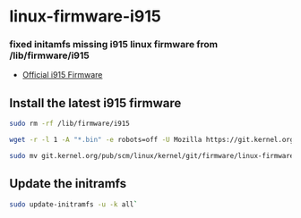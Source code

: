 # linux-firmware-i915
### fixed initamfs missing i915 linux firmware from /lib/firmware/i915

- [Official i915 Firmware](https://git.kernel.org/pub/scm/linux/kernel/git/firmware/linux-firmware.git/plain/i915)

## Install the latest i915 firmware

```sh
sudo rm -rf /lib/firmware/i915
```
```sh
wget -r -l 1 -A "*.bin" -e robots=off -U Mozilla https://git.kernel.org/pub/scm/linux/kernel/git/firmware/linux-firmware.git/plain/i915/
```
```sh
sudo mv git.kernel.org/pub/scm/linux/kernel/git/firmware/linux-firmware.git/plain/* /lib/firmware/i915
```
## Update the initramfs
> 
```sh
sudo update-initramfs -u -k all`
```
